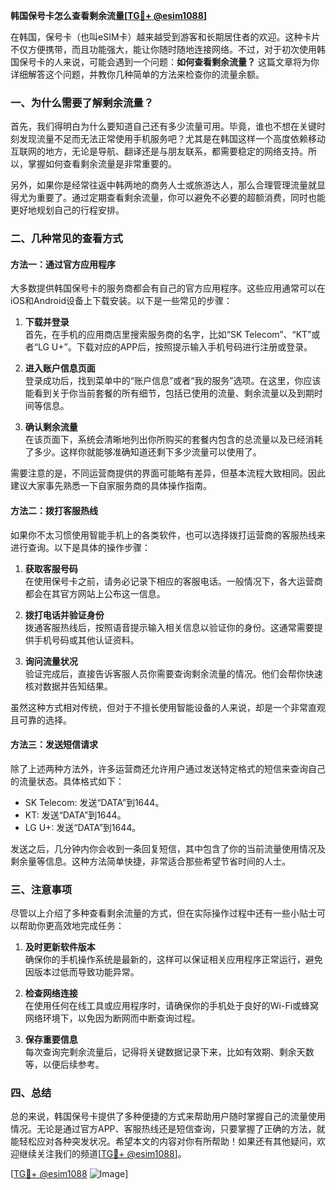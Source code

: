 **韩国保号卡怎么查看剩余流量[[TG💪+ @esim1088](https://t.me/s/esim1088)]**

在韩国，保号卡（也叫eSIM卡）越来越受到游客和长期居住者的欢迎。这种卡片不仅方便携带，而且功能强大，能让你随时随地连接网络。不过，对于初次使用韩国保号卡的人来说，可能会遇到一个问题：**如何查看剩余流量？** 这篇文章将为你详细解答这个问题，并教你几种简单的方法来检查你的流量余额。

### 一、为什么需要了解剩余流量？

首先，我们得明白为什么要知道自己还有多少流量可用。毕竟，谁也不想在关键时刻发现流量不足而无法正常使用手机服务吧？尤其是在韩国这样一个高度依赖移动互联网的地方，无论是导航、翻译还是与朋友联系，都需要稳定的网络支持。所以，掌握如何查看剩余流量是非常重要的。

另外，如果你是经常往返中韩两地的商务人士或旅游达人，那么合理管理流量就显得尤为重要了。通过定期查看剩余流量，你可以避免不必要的超额消费，同时也能更好地规划自己的行程安排。

### 二、几种常见的查看方式

#### 方法一：通过官方应用程序

大多数提供韩国保号卡的服务商都会有自己的官方应用程序。这些应用通常可以在iOS和Android设备上下载安装。以下是一些常见的步骤：

1. **下载并登录**  
   首先，在手机的应用商店里搜索服务商的名字，比如“SK Telecom”、“KT”或者“LG U+”。下载对应的APP后，按照提示输入手机号码进行注册或登录。

2. **进入账户信息页面**  
   登录成功后，找到菜单中的“账户信息”或者“我的服务”选项。在这里，你应该能看到关于你当前套餐的所有细节，包括已使用的流量、剩余流量以及到期时间等信息。

3. **确认剩余流量**  
   在该页面下，系统会清晰地列出你所购买的套餐内包含的总流量以及已经消耗了多少。这样你就能够准确知道还剩下多少流量可以使用了。

需要注意的是，不同运营商提供的界面可能略有差异，但基本流程大致相同。因此建议大家事先熟悉一下自家服务商的具体操作指南。

#### 方法二：拨打客服热线

如果你不太习惯使用智能手机上的各类软件，也可以选择拨打运营商的客服热线来进行查询。以下是具体的操作步骤：

1. **获取客服号码**  
   在使用保号卡之前，请务必记录下相应的客服电话。一般情况下，各大运营商都会在其官方网站上公布这一信息。

2. **拨打电话并验证身份**  
   拨通客服热线后，按照语音提示输入相关信息以验证你的身份。这通常需要提供手机号码或其他认证资料。

3. **询问流量状况**  
   验证完成后，直接告诉客服人员你需要查询剩余流量的情况。他们会帮你快速核对数据并告知结果。

虽然这种方式相对传统，但对于不擅长使用智能设备的人来说，却是一个非常直观且可靠的选择。

#### 方法三：发送短信请求

除了上述两种方法外，许多运营商还允许用户通过发送特定格式的短信来查询自己的流量状态。具体格式如下：

- SK Telecom: 发送“DATA”到1644。
- KT: 发送“DATA”到1644。
- LG U+: 发送“DATA”到1644。

发送之后，几分钟内你会收到一条回复短信，其中包含了你的当前流量使用情况及剩余量等信息。这种方法简单快捷，非常适合那些希望节省时间的人士。

### 三、注意事项

尽管以上介绍了多种查看剩余流量的方式，但在实际操作过程中还有一些小贴士可以帮助你更高效地完成任务：

1. **及时更新软件版本**  
   确保你的手机操作系统是最新的，这样可以保证相关应用程序正常运行，避免因版本过低而导致功能异常。

2. **检查网络连接**  
   在使用任何在线工具或应用程序时，请确保你的手机处于良好的Wi-Fi或蜂窝网络环境下，以免因为断网而中断查询过程。

3. **保存重要信息**  
   每次查询完剩余流量后，记得将关键数据记录下来，比如有效期、剩余天数等，以便后续参考。

### 四、总结

总的来说，韩国保号卡提供了多种便捷的方式来帮助用户随时掌握自己的流量使用情况。无论是通过官方APP、客服热线还是短信查询，只要掌握了正确的方法，就能轻松应对各种突发状况。希望本文的内容对你有所帮助！如果还有其他疑问，欢迎继续关注我们的频道[[TG💪+ @esim1088](https://t.me/s/esim1088)]。

[[TG💪+ @esim1088](https://t.me/s/esim1088) ![Image](https://i.postimg.cc/4NQfJmqS/Snipaste-2025-05-13-00-14-12.png)]